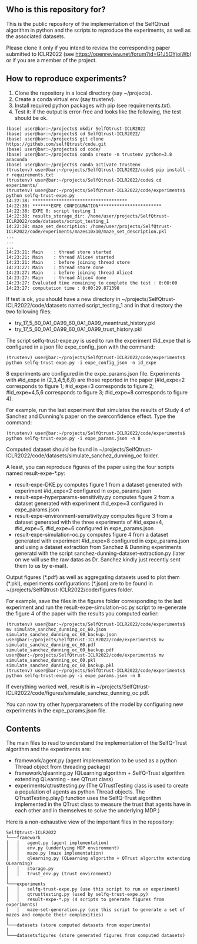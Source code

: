 ## Who is this repository for?
This is the public repository of the implementation of the SelfQtrust algorithm in python and the scripts to reproduce the experiments, as well as the associated datasets.

Please clone it only if you intend to review the corresponding paper submitted to ICLR2022 (see https://openreview.net/forum?id=G1J5OYjoiWb) or if you are a member of the project.

## How to reproduce experiments?
1. Clone the repository in a local directory (say ~/projects).
2. Create a conda virtual env (say trustenv).
3. Install required python packages with pip (see requirements.txt).
4. Test it: if the output is error-free and looks like the following, the test should be ok.
```console
(base) user@bar:~/projects$ mkdir SelfQtrust-ICLR2022
(base) user@bar:~/projects$ cd SelfQtrust-ICLR2022/
(base) user@bar:~/projects$ git clone https://github.com/selfQtrust/code.git
(base) user@bar:~/projects$ cd code/
(base) user@bar:~/projects$ conda create -n trustenv python=3.8 anaconda
(base) user@bar:~/projects$ conda activate trustenv
(trustenv) user@bar:~/projects/SelfQtrust-ICLR2022/code$ pip install -r requirements.txt
(trustenv) user@bar:~/projects/SelfQtrust-ICLR2022/code$ cd experiments/
(trustenv) user@bar:~/projects/SelfQtrust-ICLR2022/code/experiments$ python selfq-trust-expe.py
14:22:38: ************************************
14:22:38: *******EXPE CONFIGURATION************************
14:22:38: EXPE 0: script testing 1
14:22:38: results_storage_dir: /home/user/projects/SelfQtrust-ICLR2022/code/datasets/script_testing_1
14:22:38: maze_set_description: /home/user/projects/SelfQtrust-ICLR2022/code/experiments/mazes10x10/maze_set_description.pkl
...
...
...
14:23:21: Main    : thread store started
14:23:21: Main    : thread Alice4 started
14:23:21: Main    : before joining thread store
14:23:27: Main    : thread store done
14:23:27: Main    : before joining thread Alice4
14:23:27: Main    : thread Alice4 done
14:23:27: Evaluated time remaining to complete the test : 0:00:00
14:23:27: computation time : 0:00:29.871398
```

If test is ok, you should have a new directory in ~/projects/SelfQtrust-ICLR2022/code/datasets named script_testing_1 and in that directory the two following files:
* try_17_5_60_0A1_0A99_60_0A1_0A99_meantrust_history.pkl
* try_17_5_60_0A1_0A99_60_0A1_0A99_trust_history.pkl

The script selfq-trust-expe.py is used to run the experiment #id_expe that is configured in a json file expe_config_json with the command:
```console
(trustenv) user@bar:~/projects/SelfQtrust-ICLR2022/code/experiments$ python selfq-trust-expe.py -i expe_config_json -n id_expe
```

8 experiments are configured in the expe_params.json file. Experiments with #id_expe in (2,3,4,5,6,8) are those reported in the paper (#id_expe=2 corresponds to figure 1; #id_expe=3 corresponds to figure 2; #id_expe=4,5,6 corresponds to figure 3; #id_expe=8 corresponds to figure 4).

For example, run the last experiment that simulates the results of Study 4 of Sanchez and Dunning's paper on the overconfidence effect. Type the command:
```console
(trustenv) user@bar:~/projects/SelfQtrust-ICLR2022/code/experiments$ python selfq-trust-expe.py -i expe_params.json -n 8
```
Computed dataset should be found in ~/projects/SelfQtrust-ICLR2022/code/datasets/simulate_sanchez_dunning_oc folder.

A least, you can reproduce figures of the paper using the four scripts named result-expe-*.py:
* result-expe-DKE.py computes figure 1 from a dataset generated with experiment #id_expe=2 configured in expe_params.json
* result-expe-hyperparams-sensitivity.py computes figure 2 from a dataset generated with experiment #id_expe=3 configured in expe_params.json
* result-expe-environment-sensitivity.py computes figure 3 from a dataset generated with the three experiments of #id_expe=4, #id_expe=5, #id_expe=6 configured in expe_params.json
* result-expe-simulation-oc.py computes figure 4 from a dataset generated with experiment #id_expe=8 configured in expe_params.json and using a dataset extraction from Sanchez & Dunning experiments generatd with the script sanchez-dunning-dataset-extraction.py (later on we will use the raw datas as Dr. Sanchez kindly just recently sent them to us by e-mail).

Output figures (\*.pdf) as well as aggregating datasets used to plot them (\*.pkl), experiments configurations (\*.json) are to be found in ~/projects/SelfQtrust-ICLR2022/code/figures folder.

For example, save the files in the figures folder corresponding to the last experiment and run the result-expe-simulation-oc.py script to re-generate the figure 4 of the paper with the results you computed earlier:
```console
(trustenv) user@bar:~/projects/SelfQtrust-ICLR2022/code/experiments$ mv simulate_sanchez_dunning_oc_60.json simulate_sanchez_dunning_oc_60_backup.json
user@bar:~/projects/SelfQtrust-ICLR2022/code/experiments$ mv simulate_sanchez_dunning_oc_60.pdf simulate_sanchez_dunning_oc_60_backup.pdf
user@bar:~/projects/SelfQtrust-ICLR2022/code/experiments$ mv simulate_sanchez_dunning_oc_60.pkl simulate_sanchez_dunning_oc_60_backup.pkl
(trustenv) user@bar:~/projects/SelfQtrust-ICLR2022/code/experiments$ python selfq-trust-expe.py -i expe_params.json -n 8
```

If everything worked well, result is in ~/projects/SelfQtrust-ICLR2022/code/figures/simulate_sanchez_dunning_oc.pdf.

You can now try other hyperparameters of the model by configuring new experiments in the expe_params.json file.

## Contents 
The main files to read to understand the implementation of the SelfQ-Trust algorithm and the experiments are:
* framework/agent.py (agent implementation to be used as a python Thread object from threading package)
* framework/qlearning.py (QLearning algorithm + SelfQ-Trust algorithm extending QLearning - see QTrust class)
* experiments/qtrusttesting.py (The QTrustTesting class is used to create a population of agents as python Thread objects. The QTrustTesting.play() function uses the SelfQ-Trust algorithm implemented in the QTrust class to measure the trust that agents have in each other and in themselves to solve the underlying MDP.)

Here is a non-exhaustive view of the important files in the repository:

```
SelfQtrust-ICLR2022
└───framework
│   │   agent.py (agent implementation)
│   │   env.py (underlying MDP environment)
│   │   maze.py (maze implementation)
│   │   qlearning.py (QLearning algorithm + QTrust algorithm extending QLearning)
│   │   storage.py
│   │   trust_env.py (trust environment)
│
└───experiments
│   │   selfq-trust-expe.py (use this script to run an experiment)
│   │   qtrusttesting.py (used by selfq-trust-expe.py)
│   │   result-expe-*.py (4 scripts to generate figures from experiments)
│   │   maze-set-generation.py (use this script to generate a set of mazes and compute their complexities)
│
└───datasets (store computed datasets from experiments)
│
└───datasetsfigures (store generated figures from computed datasets)

```
